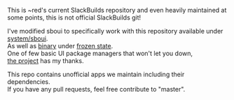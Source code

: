 This is ~red's current SlackBuilds repository and even heavily
maintained at some points, this is not official SlackBuilds git!

I've modified sboui to specifically work with this repository available
under [system/sboui](https://github.com/RSKYS/SBo-git/tree/current/system/sboui). \
As well as [binary](https://github.com/RSKYS/SBo-git/releases/download/2021-12-3/sboui-2.b1-x86_64-1red.txz) under [frozen state](https://github.com/RSKYS/SBo-git/releases). \
One of few basic UI package managers that won't let you down, \
[the project](https://github.com/montagdude/sboui) has my thanks.

This repo contains unofficial apps we maintain including their
dependencies. \
If you have any pull requests, feel free contribute to "master".
